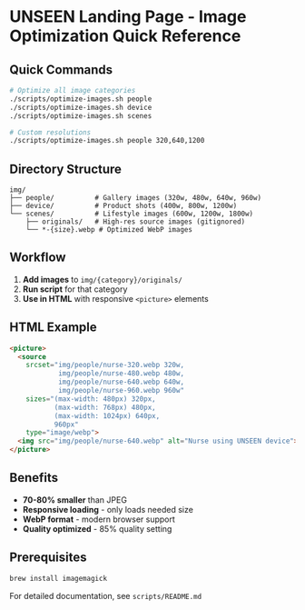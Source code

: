 # UNSEEN Landing Page - Image Optimization Quick Reference

## Quick Commands

```bash
# Optimize all image categories
./scripts/optimize-images.sh people
./scripts/optimize-images.sh device  
./scripts/optimize-images.sh scenes

# Custom resolutions
./scripts/optimize-images.sh people 320,640,1200
```

## Directory Structure

```
img/
├── people/          # Gallery images (320w, 480w, 640w, 960w)
├── device/          # Product shots (400w, 800w, 1200w)  
└── scenes/          # Lifestyle images (600w, 1200w, 1800w)
    ├── originals/   # High-res source images (gitignored)
    └── *-{size}.webp # Optimized WebP images
```

## Workflow

1. **Add images** to `img/{category}/originals/`
2. **Run script** for that category
3. **Use in HTML** with responsive `<picture>` elements

## HTML Example

```html
<picture>
  <source 
    srcset="img/people/nurse-320.webp 320w,
            img/people/nurse-480.webp 480w,
            img/people/nurse-640.webp 640w,
            img/people/nurse-960.webp 960w"
    sizes="(max-width: 480px) 320px,
           (max-width: 768px) 480px,
           (max-width: 1024px) 640px,
           960px"
    type="image/webp">
  <img src="img/people/nurse-640.webp" alt="Nurse using UNSEEN device">
</picture>
```

## Benefits

- **70-80% smaller** than JPEG
- **Responsive loading** - only loads needed size
- **WebP format** - modern browser support
- **Quality optimized** - 85% quality setting

## Prerequisites

```bash
brew install imagemagick
```

For detailed documentation, see `scripts/README.md` 